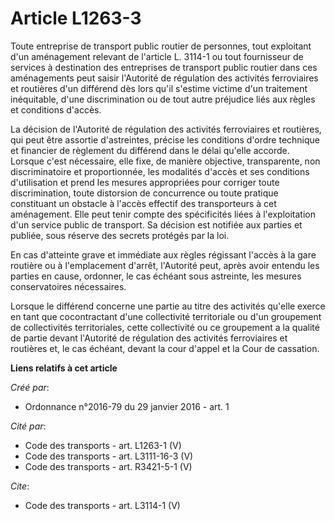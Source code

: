 # Article L1263-3

Toute entreprise de transport public routier de personnes, tout exploitant d'un aménagement relevant de l'article L. 3114-1
ou tout fournisseur de services à destination des entreprises de transport public routier dans ces aménagements peut saisir
l'Autorité de régulation des activités ferroviaires et routières d'un différend dès lors qu'il s'estime victime d'un
traitement inéquitable, d'une discrimination ou de tout autre préjudice liés aux règles et conditions d'accès. 

La décision de l'Autorité de régulation des activités ferroviaires et routières, qui peut être assortie d'astreintes, précise
les conditions d'ordre technique et financier de règlement du différend dans le délai qu'elle accorde. Lorsque c'est
nécessaire, elle fixe, de manière objective, transparente, non discriminatoire et proportionnée, les modalités d'accès et ses
conditions d'utilisation et prend les mesures appropriées pour corriger toute discrimination, toute distorsion de concurrence
ou toute pratique constituant un obstacle à l'accès effectif des transporteurs à cet aménagement. Elle peut tenir compte des
spécificités liées à l'exploitation d'un service public de transport. Sa décision est notifiée aux parties et publiée, sous
réserve des secrets protégés par la loi. 

En cas d'atteinte grave et immédiate aux règles régissant l'accès à la gare routière ou à l'emplacement d'arrêt, l'Autorité
peut, après avoir entendu les parties en cause, ordonner, le cas échéant sous astreinte, les mesures conservatoires
nécessaires. 

Lorsque le différend concerne une partie au titre des activités qu'elle exerce en tant que cocontractant d'une collectivité
territoriale ou d'un groupement de collectivités territoriales, cette collectivité ou ce groupement a la qualité de partie
devant l'Autorité de régulation des activités ferroviaires et routières et, le cas échéant, devant la cour d'appel et la Cour
de cassation.

**Liens relatifs à cet article**

_Créé par_:

  - Ordonnance n°2016-79 du 29 janvier 2016 - art. 1

_Cité par_:

  - Code des transports - art. L1263-1 (V)
  - Code des transports - art. L3111-16-3 (V)
  - Code des transports - art. R3421-5-1 (V)

_Cite_:

  - Code des transports - art. L3114-1 (V)
